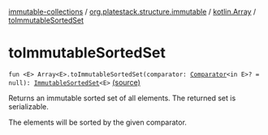[immutable-collections](../../index.md) / [org.platestack.structure.immutable](../index.md) / [kotlin.Array](index.md) / [toImmutableSortedSet](.)

# toImmutableSortedSet

`fun <E> Array<E>.toImmutableSortedSet(comparator: `[`Comparator`](http://docs.oracle.com/javase/6/docs/api/java/util/Comparator.html)`<in E>? = null): `[`ImmutableSortedSet`](../-immutable-sorted-set/index.md)`<E>` [(source)](https://github.com/PlateStack/immutable-collections/blob/v0.1.0-alpha/src/main/kotlin/org/platestack/structure/immutable/ImmutableCollections.kt#L266)

Returns an immutable sorted set of all elements. The returned set is serializable.

The elements will be sorted by the given comparator.

